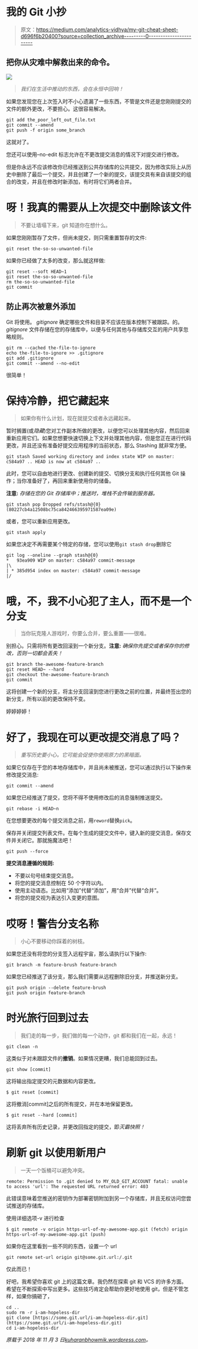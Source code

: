 # 我的 Git 小抄

> 原文：<https://medium.com/analytics-vidhya/my-git-cheat-sheet-d696f6b20400?source=collection_archive---------0----------------------->

## 把你从灾难中解救出来的命令。

![](img/e6577a68cd98a0ce2621dfa81a74b9fe.png)

> *我们在生活中推动的东西，会在永恒中回响！*

如果您发现您在上次签入时不小心遗漏了一些东西，不管是文件还是您刚刚提交的文件的额外更改，不要担心。这很容易解决。

```
git add the_poor_left_out_file.txt
git commit --amend
git push -f origin some_branch
```

这就对了。

您还可以使用–no-edit 标志允许在不更改提交消息的情况下对提交进行修改。

但是你永远不应该修改你已经推送到公共存储库的公共提交，因为修改实际上从历史中删除了最后一个提交，并且创建了一个新的提交，该提交具有来自该提交的组合的改变，并且在修改时新添加，有时将它们两者合并。

# 呀！我真的需要从上次提交中删除该文件

> 不要让墙塌下来，git 知道你在想什么。

如果您刚刚暂存了文件，但尚未提交，则只需重置暂存的文件:

```
git reset the-so-so-unwanted-file
```

如果你已经做了太多的改变，那么就这样做:

```
git reset --soft HEAD~1
git reset the-so-so-unwanted-file 
rm the-so-so-unwanted-file 
git commit
```

## 防止再次被意外添加

Git 将使用。 *gitignore* 确定哪些文件和目录不应该在版本控制下被跟踪。的。 *gitignore* 文件存储在您的存储库中，以便与任何其他与存储库交互的用户共享忽略规则。

```
git rm --cached the-file-to-ignore 
echo the-file-to-ignore >> .gitignore 
git add .gitignore 
git commit --amend --no-edit
```

很简单！

# 保持冷静，把它藏起来

> 如果你有什么计划，现在就提交或者永远藏起来。

暂时搁置(或*隐藏*)您对工作副本所做的更改，以便您可以处理其他内容，然后回来重新应用它们。如果您想要快速切换上下文并处理其他内容，但是您正在进行代码更改，并且还没有准备好提交应用程序的当前状态，那么 Stashing 就非常方便。

```
git stash Saved working directory and index state WIP on master: c584a97 .. HEAD is now at c584a97 ..
```

此时，您可以自由地进行更改、创建新的提交、切换分支和执行任何其他 Git 操作；当你准备好了，再回来重新使用你的储备。

**注意:** *存储在您的 Git 存储库中；推送时，堆栈不会传输到服务器。*

```
git stash pop Dropped refs/stash@{0} (80227cb4a12508bc75ca842466395971587ea09e)
```

或者，您可以重新应用更改。

```
git stash apply
```

如果您决定不再需要某个特定的存储，您可以使用`git stash drop`删除它

```
git log --oneline --graph stash@{0}
*   93ea909 WIP on master: c584a97 commit-message
|\  
| * 385d954 index on master: c584a97 commit-message
|/
```

# 哦，不，我不小心犯了主人，而不是一个分支

> 当你玩克隆人游戏时，你要么合并，要么重置——很难。

别担心。只需将所有更改回滚到一个新分支。**注意:** *确保你先提交或者保存你的修改，否则一切都会丢失！*

```
git branch the-awesome-feature-branch 
git reset HEAD~ --hard 
git checkout the-awesome-feature-branch 
git commit
```

这将创建一个新的分支，将主分支回滚到您进行更改之前的位置，并最终签出您的新分支，所有以前的更改保持不变。

婷婷婷婷！

# 好了，我现在可以更改提交消息了吗？

> *重写历史要小心。它可能会促使你使用原力的黑暗面。*

如果它仅存在于您的本地存储库中，并且尚未被推送，您可以通过执行以下操作来修改提交消息:

```
git commit --amend
```

如果您已经推送了提交，您将不得不使用修改后的消息强制推送提交。

```
git rebase -i HEAD~n
```

在您想要更改的每个提交消息之前，用`reword`替换`pick`。

保存并关闭提交列表文件。在每个生成的提交文件中，键入新的提交消息，保存文件并关闭它。那就施魔法吧！

```
git push --force
```

**提交消息遵循的规则:**

*   不要以句号结束提交消息。
*   将您的提交消息控制在 50 个字符以内。
*   使用主动语态。比如用“添加”代替“添加”，用“合并”代替“合并”。
*   将您的提交视为表达引入变更的意图。

# 哎呀！警告分支名称

> 小心不要移动你踩着的树枝。

如果您还没有将您的分支签入远程宇宙，那么请执行以下操作:

```
git branch -m feature-brush feature-branch
```

如果您已经推送了该分支，那么我们需要从远程删除旧分支，并推送新分支。

```
git push origin --delete feature-brush 
git push origin feature-branch
```

# 时光旅行回到过去

> 我们走的每一步，我们做的每一个动作，git 都和我们在一起，永远！

```
git clean -n
```

这类似于对未跟踪文件的**撤销**。如果情况更糟，我们总能回到过去。

```
git show [commit]
```

这将输出指定提交的元数据和内容更改。

```
$ git reset [commit]
```

这将撤消[commit]之后的所有提交，并在本地保留更改。

```
$ git reset --hard [commit]
```

这将丢弃所有历史记录，并更改回指定的提交，即*灭霸快照！*

# 刷新 git 以使用新用户

> 一天一个饭桶可以避免冲突。

```
remote: Permission to .git denied to MY_OLD_GIT_ACCOUNT fatal: unable to access 'url': The requested URL returned error: 403
```

此错误意味着您推送的密钥作为部署密钥附加到另一个存储库，并且无权访问您尝试推送的存储库。

使用详细选项-v 进行检查

```
$ git remote -v origin https-url-of-my-awesome-app.git (fetch) origin https-url-of-my-awesome-app.git (push)
```

如果你在这里看到一些不同的东西，设置一个 url

```
git remote set-url origin git@some.git.url:/.git
```

仅此而已！

好吧，我希望你喜欢 git 上的这篇文章。我仍然在探索 git 和 VCS 的许多方面。希望在不断探索中写出更多。这些技巧肯定会帮助你更好地使用 git，但是不管怎样，如果你搞砸了，

```
cd .. 
sudo rm -r i-am-hopeless-dir 
git clone [https://some.git.url/i-am-hopeless-dir.git](https://some.git.url/i-am-hopeless-dir.git) 
cd i-am-hopeless-dir
```

*原载于 2018 年 11 月 3 日*[*kuharanbhowmik.wordpress.com*](https://kuharanbhowmik.wordpress.com/2018/11/03/my-git-cheat-sheet/)*。*
